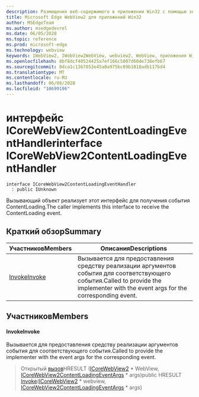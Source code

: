 ```yaml
---
description: Размещение веб-содержимого в приложении Win32 с помощью элемента управления Microsoft Edge WebView2
title: Microsoft Edge WebView2 для приложений Win32
author: MSEdgeTeam
ms.author: msedgedevrel
ms.date: 06/05/2020
ms.topic: reference
ms.prod: microsoft-edge
ms.technology: webview
keywords: IWebView2, IWebView2WebView, webview2, WebView, приложения Win32, Win32, EDGE, ICoreWebView2, ICoreWebView2Controller, элемент управления "веб-браузер", HTML Edge
ms.openlocfilehash: 8bf8dcf40524425a7ef166c5007d60de738efb67
ms.sourcegitcommit: 8dca1c1367853e45a0a975bc89b1818adb117bd4
ms.translationtype: MT
ms.contentlocale: ru-RU
ms.lasthandoff: 06/08/2020
ms.locfileid: "10699196"
---
```

# <span data-ttu-id="9ff58-104">интерфейс ICoreWebView2ContentLoadingEventHandler</span><span class="sxs-lookup"><span data-stu-id="9ff58-104">interface ICoreWebView2ContentLoadingEventHandler</span></span> 

```
interface ICoreWebView2ContentLoadingEventHandler
  : public IUnknown
```

<span data-ttu-id="9ff58-105">Вызывающий объект реализует этот интерфейс для получения события ContentLoading.</span><span class="sxs-lookup"><span data-stu-id="9ff58-105">The caller implements this interface to receive the ContentLoading event.</span></span>

## <span data-ttu-id="9ff58-106">Краткий обзор</span><span class="sxs-lookup"><span data-stu-id="9ff58-106">Summary</span></span>

 <span data-ttu-id="9ff58-107">Участников</span><span class="sxs-lookup"><span data-stu-id="9ff58-107">Members</span></span>                        | <span data-ttu-id="9ff58-108">Описания</span><span class="sxs-lookup"><span data-stu-id="9ff58-108">Descriptions</span></span>
--------------------------------|---------------------------------------------
[<span data-ttu-id="9ff58-109">Invoke</span><span class="sxs-lookup"><span data-stu-id="9ff58-109">Invoke</span></span>](#invoke) | <span data-ttu-id="9ff58-110">Вызывается для предоставления средству реализации аргументов события для соответствующего события.</span><span class="sxs-lookup"><span data-stu-id="9ff58-110">Called to provide the implementer with the event args for the corresponding event.</span></span>

## <span data-ttu-id="9ff58-111">Участников</span><span class="sxs-lookup"><span data-stu-id="9ff58-111">Members</span></span>

#### <span data-ttu-id="9ff58-112">Invoke</span><span class="sxs-lookup"><span data-stu-id="9ff58-112">Invoke</span></span> 

<span data-ttu-id="9ff58-113">Вызывается для предоставления средству реализации аргументов события для соответствующего события.</span><span class="sxs-lookup"><span data-stu-id="9ff58-113">Called to provide the implementer with the event args for the corresponding event.</span></span>

> <span data-ttu-id="9ff58-114">Открытый [вызов](#invoke)HRESULT ([ICoreWebView2](icorewebview2.md) \* WebView, [ICoreWebView2ContentLoadingEventArgs](icorewebview2contentloadingeventargs.md) \* args)</span><span class="sxs-lookup"><span data-stu-id="9ff58-114">public HRESULT [Invoke](#invoke)([ICoreWebView2](icorewebview2.md) \* webview, [ICoreWebView2ContentLoadingEventArgs](icorewebview2contentloadingeventargs.md) \* args)</span></span>

